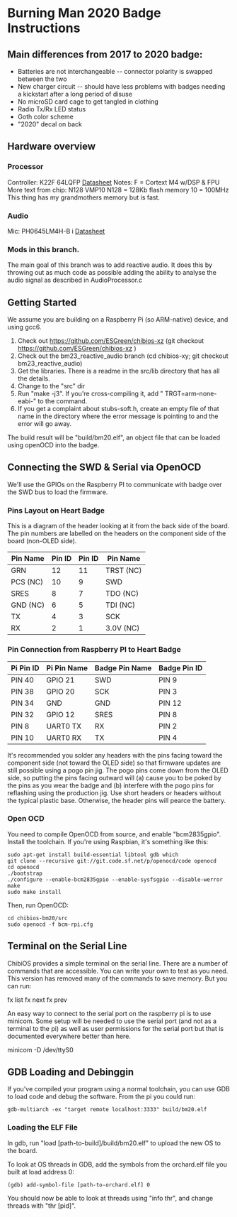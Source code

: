 # Burning Man 2020 Badge Instructions

## Main differences from 2017 to 2020 badge:

* Batteries are not interchangeable -- connector polarity is swapped between the two
* New charger circuit -- should have less problems with badges needing a kickstart after a long period of disuse
* No microSD card cage to get tangled in clothing
* Radio Tx/Rx LED status
* Goth color scheme
* "2020" decal on back

## Hardware overview
### Processor
Controller: K22F 64LQFP [Datasheet](https://media.digikey.com/pdf/Data%20Sheets/NXP%20PDFs/K22FPB_Rev.5_Mar3,2014_PB.pdf)
Notes: 
F = Cortext M4 w/DSP & FPU
More text from chip:
N128 VMP10
N128 = 128Kb flash memory
10 = 100MHz
This thing has my grandmothers memory but is fast. 


### Audio
Mic: PH0645LM4H-B i  [Datasheet](https://media.digikey.com/pdf/Data%20Sheets/Knowles%20Acoustics%20PDFs/SPH0645LM4H-B.pdf)

### Mods in this branch.
The main goal of this branch was to add reactive audio. It does this by throwing out as much code as possible adding the ability to analyse the audio signal as described in AudioProcessor.c

## Getting Started

We assume you are building on a Raspberry Pi (so ARM-native) device, and using gcc6. 

1. Check out https://github.com/ESGreen/chibios-xz (git checkout https://github.com/ESGreen/chibios-xz )
2. Check out the bm23_reactive_audio branch (cd chibios-xy; git checkout bm23_reactive_audio)
3. Get the libraries. There is a readme in the src/lib directory that has all the details.
4. Change to the "src" dir
5. Run "make -j3".  If you're cross-compiling it, add " TRGT=arm-none-eabi-" to the command.
6. If you get a complaint about stubs-soft.h, create an empty file of that name in the directory where the error message is pointing to and the error will go away.

The build result will be "build/bm20.elf", an object file that can be loaded using openOCD into the badge.

## Connecting the SWD & Serial via OpenOCD

We'll use the GPIOs on the Raspberry PI to communicate with badge over
the SWD bus to load the firmware.

### Pins Layout on Heart Badge
This is a diagram of the header looking at it from the back side of the board.
The pin numbers are labelled on the headers on the component side of the board (non-OLED side).


| Pin Name | Pin ID | Pin ID | Pin Name |
|----------|--------|--------|----------|
| GRN      |  12 |  11  | TRST (NC) |
| PCS (NC) |  10 |   9  | SWD |            
| SRES     |   8 |   7  | TDO (NC) |
| GND (NC) |   6 |   5  | TDI (NC) |             
| TX       |   4 |   3  | SCK |             
| RX       |   2 |   1  | 3.0V (NC) |

### Pin Connection from Raspberry PI to Heart Badge
| Pi Pin ID  | Pi Pin Name | Badge Pin Name | Badge Pin ID |
|------------|-------------|----------------|--------------|
| PIN 40  | GPIO 21  | SWD   | PIN 9   |
| PIN 38  | GPIO 20  | SCK   | PIN 3   |
| PIN 34  | GND      | GND   | PIN 12  |
| PIN 32  | GPIO 12  | SRES  | PIN 8   |
| PIN  8  | UART0 TX | RX    | PIN 2   |
| PIN 10  | UART0 RX | TX    | PIN 4   |


It's recommended you solder any headers with the pins facing toward the component side (not toward
the OLED side) so that firmware updates are still possible using a pogo pin jig. The pogo pins
come down from the OLED side, so putting the pins facing outward will (a) cause you to be poked
by the pins as you wear the badge and (b) interfere with the pogo pins for reflashing using the
production jig. Use short headers or headers without the typical plastic base. Otherwise, the header pins
will pearce the battery.


### Open OCD
You need to compile OpenOCD from source, and enable "bcm2835gpio".  Install the toolchain.  If you're using Raspbian, it's something like this:

    sudo apt-get install build-essential libtool gdb which
    git clone --recursive git://git.code.sf.net/p/openocd/code openocd
    cd openocd
    ./bootstrap
    ./configure --enable-bcm2835gpio --enable-sysfsgpio --disable-werror
    make
    sudo make install

Then, run OpenOCD:

    cd chibios-bm20/src
    sudo openocd -f bcm-rpi.cfg

## Terminal on the Serial Line
ChibiOS provides a simple terminal on the serial line. There are a number of commands that are accessible. You can write your own to test as you need. This version has removed many of the commands to save memory. But you can run:

fx list
fx next
fx prev

An easy way to connect to the serial port on the raspberry pi is to use minicom. Some setup will be needed to use the serial port (and not as a terminal to the pi) as well as user permissions for the serial port but that is documented everywhere better than here. 

minicom -D /dev/ttyS0


## GDB Loading and Debinggin

If you've compiled your program using a normal toolchain, you can use GDB to load code and debug the software.  From the pi you could run:

    gdb-multiarch -ex "target remote localhost:3333" build/bm20.elf
   
### Loading the ELF File

In gdb, run "load [path-to-build]/build/bm20.elf" to upload the new OS to the board.

To look at OS threads in GDB, add the symbols from the orchard.elf file you built at load address 0:

    (gdb) add-symbol-file [path-to-orchard.elf] 0

You should now be able to look at threads using "info thr", and change threads with "thr [pid]".
